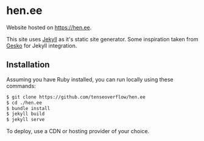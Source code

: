 # hen.ee

Website hosted on https://hen.ee. 

This site uses [Jekyll](https://jekyllrb.com) as it's static site generator.
Some inspiration taken from [Gesko](https://github.com/P0WEX/Gesko) for Jekyll integration.

## Installation

Assuming you have Ruby installed, you can run locally using these commands:

```bash
$ git clone https://github.com/tenseoverflow/hen.ee
$ cd ./hen.ee
$ bundle install
$ jekyll build
$ jekyll serve
```

To deploy, use a CDN or hosting provider of your choice.